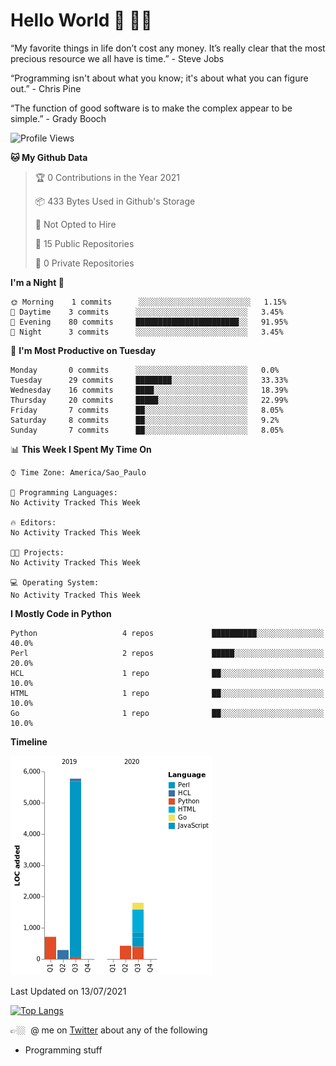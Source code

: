# Hello World 🤙 🤜🤛

“My favorite things in life don’t cost any money. It’s really clear that the most precious resource we all have is time.” - Steve Jobs

“Programming isn't about what you know; it's about what you can figure out.” - Chris Pine

“The function of good software is to make the complex appear to be simple.” - Grady Booch

<!--START_SECTION:waka-->
![Profile Views](http://img.shields.io/badge/Profile%20Views-0-blue)

**🐱 My Github Data** 

> 🏆 0 Contributions in the Year 2021
 > 
> 📦 433 Bytes Used in Github's Storage 
 > 
> 🚫 Not Opted to Hire
 > 
> 📜 15 Public Repositories 
 > 
> 🔑 0 Private Repositories  
 > 
**I'm a Night 🦉** 

```text
🌞 Morning    1 commits      ░░░░░░░░░░░░░░░░░░░░░░░░░   1.15% 
🌆 Daytime    3 commits      ░░░░░░░░░░░░░░░░░░░░░░░░░   3.45% 
🌃 Evening    80 commits     ███████████████████████░░   91.95% 
🌙 Night      3 commits      ░░░░░░░░░░░░░░░░░░░░░░░░░   3.45%

```
📅 **I'm Most Productive on Tuesday** 

```text
Monday       0 commits      ░░░░░░░░░░░░░░░░░░░░░░░░░   0.0% 
Tuesday      29 commits     ████████░░░░░░░░░░░░░░░░░   33.33% 
Wednesday    16 commits     ████░░░░░░░░░░░░░░░░░░░░░   18.39% 
Thursday     20 commits     █████░░░░░░░░░░░░░░░░░░░░   22.99% 
Friday       7 commits      ██░░░░░░░░░░░░░░░░░░░░░░░   8.05% 
Saturday     8 commits      ██░░░░░░░░░░░░░░░░░░░░░░░   9.2% 
Sunday       7 commits      ██░░░░░░░░░░░░░░░░░░░░░░░   8.05%

```


📊 **This Week I Spent My Time On** 

```text
⌚︎ Time Zone: America/Sao_Paulo

💬 Programming Languages: 
No Activity Tracked This Week

🔥 Editors: 
No Activity Tracked This Week

🐱‍💻 Projects: 
No Activity Tracked This Week

💻 Operating System: 
No Activity Tracked This Week

```

**I Mostly Code in Python** 

```text
Python                   4 repos             ██████████░░░░░░░░░░░░░░░   40.0% 
Perl                     2 repos             █████░░░░░░░░░░░░░░░░░░░░   20.0% 
HCL                      1 repo              ██░░░░░░░░░░░░░░░░░░░░░░░   10.0% 
HTML                     1 repo              ██░░░░░░░░░░░░░░░░░░░░░░░   10.0% 
Go                       1 repo              ██░░░░░░░░░░░░░░░░░░░░░░░   10.0%

```


**Timeline**

![Chart not found](https://raw.githubusercontent.com/fabio-e-azevedo/fabio-e-azevedo/master/charts/bar_graph.png) 


 Last Updated on 13/07/2021
<!--END_SECTION:waka-->

[![Top Langs](https://github-readme-stats.vercel.app/api/top-langs/?username=fabio-e-azevedo&layout=compact&theme=dark)](https://github.com/anuraghazra/github-readme-stats)

👉🏼&nbsp; @ me on [Twitter](https://twitter.com/fabioeazevedo) about any of the following 
- Programming stuff


